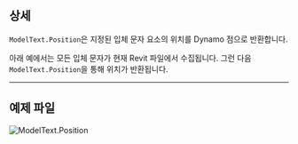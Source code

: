 ## 상세
`ModelText.Position`은 지정된 입체 문자 요소의 위치를 Dynamo 점으로 반환합니다.

아래 예에서는 모든 입체 문자가 현재 Revit 파일에서 수집됩니다. 그런 다음 `ModelText.Position`을 통해 위치가 반환됩니다.
___
## 예제 파일

![ModelText.Position](./Revit.Elements.ModelText.Position_img.jpg)
